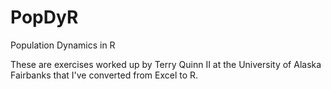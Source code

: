 # PopDyR
Population Dynamics in R

These are exercises worked up by Terry Quinn II at the University of Alaska Fairbanks that I've converted from Excel to R.
